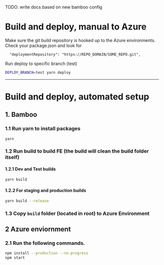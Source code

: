 TODO: write docs based on new bamboo config

# Build and deploy, manual to Azure

Make sure the git build repository is hooked up to the Azure environments.
Check your package.json and look for

```
  "deploymentRepository": "https://REPO_DOMAIN/SOME_REPO.git",
```

Run deploy to specific branch (test)

```bash
DEPLOY_BRANCH=test yarn deploy
```

---

# Build and deploy, automated setup

## 1. Bamboo

### 1.1 Run yarn to install packages

```bash
yarn
```

### 1.2 Run build to build FE (the build will clean the build folder itself)

#### 1.2.1 Dev and Test builds

```bash
yarn build
```

#### 1.2.2 For staging and production builds

```bash
yarn build --release
```

### 1.3 Copy `build` folder (located in root) to Azure Environment

## 2 Azure enviornment

### 2.1 Run the following commands.

```bash
npm install --production --no-progress
npm start
```
